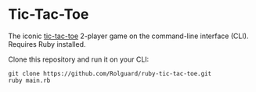 # Tic-Tac-Toe
The iconic [tic-tac-toe](https://en.wikipedia.org/wiki/Tic-tac-toe) 2-player game on the command-line interface (CLI). 
Requires Ruby installed.

Clone this repository and run it on your CLI:
```
git clone https://github.com/Rolguard/ruby-tic-tac-toe.git
ruby main.rb
```
